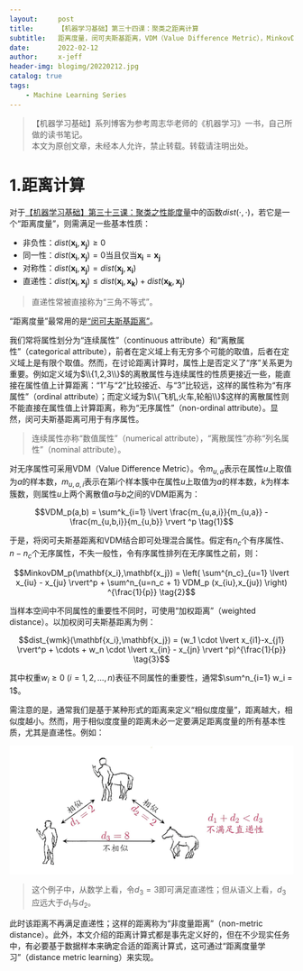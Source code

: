 ```yaml
---
layout:     post
title:      【机器学习基础】第三十四课：聚类之距离计算
subtitle:   距离度量，闵可夫斯基距离，VDM（Value Difference Metric），MinkovDM，非度量距离
date:       2022-02-12
author:     x-jeff
header-img: blogimg/20220212.jpg
catalog: true
tags:
    - Machine Learning Series
---
```

>【机器学习基础】系列博客为参考周志华老师的《机器学习》一书，自己所做的读书笔记。  
>本文为原创文章，未经本人允许，禁止转载。转载请注明出处。

# 1.距离计算

对于[【机器学习基础】第三十三课：聚类之性能度量](http://shichaoxin.com/2022/01/25/机器学习基础-第三十三课-聚类之性能度量/)中的函数$dist(\cdot,\cdot)$，若它是一个“距离度量”，则需满足一些基本性质：

* 非负性：$dist(\mathbf{x_i},\mathbf{x_j}) \geqslant 0$
* 同一性：$dist(\mathbf{x_i},\mathbf{x_j}) = 0$当且仅当$\mathbf{x_i}=\mathbf{x_j}$
* 对称性：$dist(\mathbf{x_i},\mathbf{x_j}) =dist(\mathbf{x_j},\mathbf{x_i})$
* 直递性：$dist(\mathbf{x_i},\mathbf{x_j}) \leqslant dist(\mathbf{x_i},\mathbf{x_k}) + dist(\mathbf{x_k},\mathbf{x_j})$

>直递性常被直接称为“三角不等式”。

“距离度量”最常用的是[“闵可夫斯基距离”](http://shichaoxin.com/2019/06/30/机器学习基础-第六课-线性回归/#21最小二乘法)。

我们常将属性划分为“连续属性”（continuous attribute）和“离散属 性”（categorical attribute），前者在定义域上有无穷多个可能的取值，后者在定义域上是有限个取值。然而，在讨论距离计算时，属性上是否定义了“序”关系更为重要。例如定义域为$\\{1,2,3\\}$的离散属性与连续属性的性质更接近一些，能直接在属性值上计算距离：“1”与“2”比较接近、与“3”比较远，这样的属性称为“有序属性”（ordinal attribute）；而定义域为$\\{飞机,火车,轮船\\}$这样的离散属性则不能直接在属性值上计算距离，称为“无序属性”（non-ordinal attribute）。显然，闵可夫斯基距离可用于有序属性。

>连续属性亦称“数值属性”（numerical attribute），“离散属性”亦称“列名属性”（nominal attribute）。

对无序属性可采用VDM（Value Difference Metric）。令$m_{u,a}$表示在属性$u$上取值为$a$的样本数，$m_{u,a,i}$表示在第$i$个样本簇中在属性$u$上取值为$a$的样本数，$k$为样本簇数，则属性$u$上两个离散值$a$与$b$之间的VDM距离为：

$$VDM_p(a,b) = \sum^k_{i=1} \lvert \frac{m_{u,a,i}}{m_{u,a}} - \frac{m_{u,b,i}}{m_{u,b}} \rvert ^p \tag{1}$$

于是，将闵可夫斯基距离和VDM结合即可处理混合属性。假定有$n_c$个有序属性、$n-n_c$个无序属性，不失一般性，令有序属性排列在无序属性之前，则：

$$MinkovDM_p(\mathbf{x_i},\mathbf{x_j}) = \left( \sum^{n_c}_{u=1} \lvert x_{iu} - x_{ju} \rvert^p + \sum^n_{u=n_c + 1} VDM_p (x_{iu},x_{ju}) \right) ^{\frac{1}{p}} \tag{2}$$

当样本空间中不同属性的重要性不同时，可使用“加权距离”（weighted distance）。以加权闵可夫斯基距离为例：

$$dist_{wmk}(\mathbf{x_i},\mathbf{x_j}) = (w_1 \cdot \lvert x_{i1}-x_{j1} \rvert^p + \cdots + w_n \cdot \lvert x_{in} - x_{jn} \rvert ^p)^{\frac{1}{p}} \tag{3}$$

其中权重$w_i \geqslant 0 \  (i=1,2,...,n)$表征不同属性的重要性，通常$\sum^n_{i=1} w_i = 1$。

需注意的是，通常我们是基于某种形式的距离来定义“相似度度量”，距离越大，相似度越小。然而，用于相似度度量的距离未必一定要满足距离度量的所有基本性质，尤其是直递性。例如：

![](https://github.com/x-jeff/BlogImage/raw/master/MachineLearningSeries/Lesson34/34x1.png)

>这个例子中，从数学上看，令$d_3=3$即可满足直递性；但从语义上看，$d_3$应远大于$d_1$与$d_2$。

此时该距离不再满足直递性；这样的距离称为“非度量距离”（non-metric distance）。此外，本文介绍的距离计算式都是事先定义好的，但在不少现实任务中，有必要基于数据样本来确定合适的距离计算式，这可通过“距离度量学习”（distance metric learning）来实现。